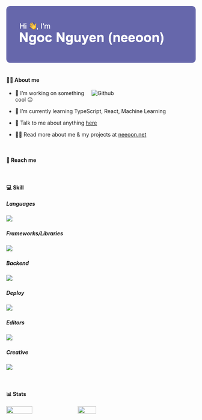 <p>
  <img src="header.png" align="left" alt="👋 Hi there! I'm Ngoc Nguyen (neeoon)" title="👋 Hi there! I'm Ngoc Nguyen (neeoon)"/>
  &thinsp;
</p>

<!-- <p align="center">
  <a href="https://github.com/nooeen">
    <img width="140%" height="140%" src="https://github-widgetbox.vercel.app/api/profile?username=nooeen&data=followers,repositories,stars,commits" alt="GitHub WidgetBox" />
  </a>
</p> -->

#### 👨‍💻 About me
<img width="55%" style="padding-left: 15px;" align="right" alt="Github" src="https://raw.githubusercontent.com/onimur/.github/master/.resources/git-header.svg" />

- 🔭 I’m working on something cool 😉

- 🌱 I’m currently learning TypeScript, React, Machine Learning 

- 💬 Talk to me about anything [here](https://github.com/nooeen/nooeen/issues)

- 👨‍💻 Read more about me & my projects at [neeoon.net](https://neeoon.net)

<p>&thinsp;</p>

#### 👋 Reach me


<p>&thinsp;</p>

#### 💻 Skill
<!-- <p float="left">
<img align="top" width="69%" height="69%" src="https://github-widgetbox.vercel.app/api/skills/?names=html,css,sass,js,ts,java,python,php,mysql,postgres,kotlin,c,cpp,json,yaml,xml,lua,bash" alt="GitHub WidgetBox" />
</p> -->

##### Languages
<img src="https://skillicons.dev/icons?i=js,ts,html,css,py" />

##### Frameworks/Libraries
<img src="https://skillicons.dev/icons?i=bootstrap,react,redux,nextjs,flutter" />

##### Backend
<img src="https://skillicons.dev/icons?i=nodejs,expressjs,nestjs,firebase,mongodb,mysql,sqlite" />

##### Deploy
<img src="https://skillicons.dev/icons?i=netlify,heroku,cloudflare" />

##### Editors
<img src="https://skillicons.dev/icons?i=vscode,neovim" />

##### Creative
<img src="https://skillicons.dev/icons?i=ableton,au,ps,ai,ae,pr,figma,blender" />

<p>&thinsp;</p>

#### 📊 Stats 
<p float="left">
<img align="top" width="37%" height="37%" src="https://github-readme-stats.vercel.app/api?username=nooeen&show_icons=trueinclude_all_commits=true&count_private=true&border_radius=10" />
<img align="top" width="31%" height="31%" src="https://github-readme-stats.vercel.app/api/top-langs/?username=nooeen&border_radius=10&layout=compact" /> 
</p>

<p>&thinsp;</p>

